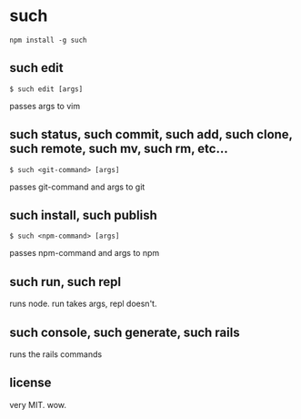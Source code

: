 # such

```
npm install -g such
```

## such edit

```
$ such edit [args]
```

passes args to vim

## such status, such commit, such add, such clone, such remote, such mv, such rm, etc...

```
$ such <git-command> [args]
```

passes git-command and args to git

## such install, such publish

```
$ such <npm-command> [args]
```

passes npm-command and args to npm

## such run, such repl

runs node. run takes args, repl doesn't.

## such console, such generate, such rails

runs the rails commands

## license

very MIT. wow.
